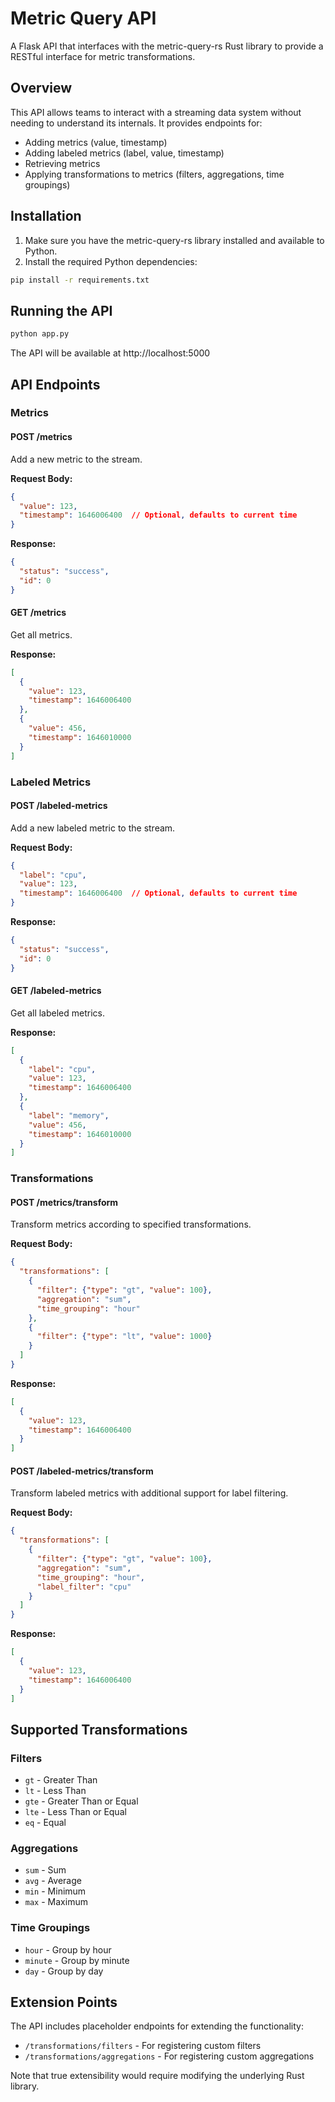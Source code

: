 # Metric Query API

A Flask API that interfaces with the metric-query-rs Rust library to provide a RESTful interface for metric transformations.

## Overview

This API allows teams to interact with a streaming data system without needing to understand its internals. It provides endpoints for:

- Adding metrics (value, timestamp)
- Adding labeled metrics (label, value, timestamp)
- Retrieving metrics
- Applying transformations to metrics (filters, aggregations, time groupings)

## Installation

1. Make sure you have the metric-query-rs library installed and available to Python.
2. Install the required Python dependencies:

```bash
pip install -r requirements.txt
```

## Running the API

```bash
python app.py
```

The API will be available at http://localhost:5000

## API Endpoints

### Metrics

#### POST /metrics

Add a new metric to the stream.

**Request Body:**
```json
{
  "value": 123,
  "timestamp": 1646006400  // Optional, defaults to current time
}
```

**Response:**
```json
{
  "status": "success",
  "id": 0
}
```

#### GET /metrics

Get all metrics.

**Response:**
```json
[
  {
    "value": 123,
    "timestamp": 1646006400
  },
  {
    "value": 456,
    "timestamp": 1646010000
  }
]
```

### Labeled Metrics

#### POST /labeled-metrics

Add a new labeled metric to the stream.

**Request Body:**
```json
{
  "label": "cpu",
  "value": 123,
  "timestamp": 1646006400  // Optional, defaults to current time
}
```

**Response:**
```json
{
  "status": "success",
  "id": 0
}
```

#### GET /labeled-metrics

Get all labeled metrics.

**Response:**
```json
[
  {
    "label": "cpu",
    "value": 123,
    "timestamp": 1646006400
  },
  {
    "label": "memory",
    "value": 456,
    "timestamp": 1646010000
  }
]
```

### Transformations

#### POST /metrics/transform

Transform metrics according to specified transformations.

**Request Body:**
```json
{
  "transformations": [
    {
      "filter": {"type": "gt", "value": 100},
      "aggregation": "sum",
      "time_grouping": "hour"
    },
    {
      "filter": {"type": "lt", "value": 1000}
    }
  ]
}
```

**Response:**
```json
[
  {
    "value": 123,
    "timestamp": 1646006400
  }
]
```

#### POST /labeled-metrics/transform

Transform labeled metrics with additional support for label filtering.

**Request Body:**
```json
{
  "transformations": [
    {
      "filter": {"type": "gt", "value": 100},
      "aggregation": "sum",
      "time_grouping": "hour",
      "label_filter": "cpu"
    }
  ]
}
```

**Response:**
```json
[
  {
    "value": 123,
    "timestamp": 1646006400
  }
]
```

## Supported Transformations

### Filters

- `gt` - Greater Than
- `lt` - Less Than
- `gte` - Greater Than or Equal
- `lte` - Less Than or Equal
- `eq` - Equal

### Aggregations

- `sum` - Sum
- `avg` - Average
- `min` - Minimum
- `max` - Maximum

### Time Groupings

- `hour` - Group by hour
- `minute` - Group by minute
- `day` - Group by day

## Extension Points

The API includes placeholder endpoints for extending the functionality:

- `/transformations/filters` - For registering custom filters
- `/transformations/aggregations` - For registering custom aggregations

Note that true extensibility would require modifying the underlying Rust library.
